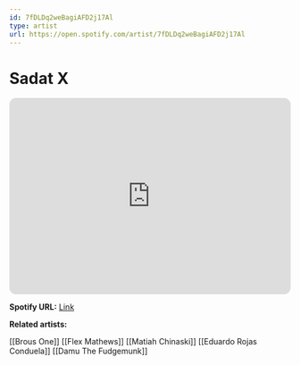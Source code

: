 ```yaml
---
id: 7fDLDq2weBagiAFD2j17Al
type: artist
url: https://open.spotify.com/artist/7fDLDq2weBagiAFD2j17Al
---
```

# Sadat X

<iframe style="border-radius:12px" src="https://open.spotify.com/embed/artist/7fDLDq2weBagiAFD2j17Al" width="100%" height="352" frameBorder="0" allowfullscreen="" allow="autoplay; clipboard-write; encrypted-media; fullscreen; picture-in-picture" loading="lazy"></iframe>

**Spotify URL:** [Link](https://open.spotify.com/artist/7fDLDq2weBagiAFD2j17Al)

**Related artists:**

[[Brous One]]
[[Flex Mathews]]
[[Matiah Chinaski]]
[[Eduardo Rojas Conduela]]
[[Damu The Fudgemunk]]
